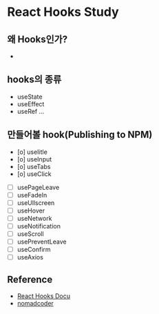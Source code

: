 # React Hooks Study

## 왜 Hooks인가?
 - 
## hooks의 종류
 - useState
 - useEffect
 - useRef
 ...

 ## 만들어볼 hook(Publishing to NPM)
  - [o] useIitle
  - [o] useInput
  - [o] useTabs
  - [o] useClick
  - [ ] usePageLeave
  - [ ] useFadeIn
  - [ ] useUllscreen
  - [ ] useHover
  - [ ] useNetwork
  - [ ] useNotification
  - [ ] useScroll
  - [ ] usePreventLeave
  - [ ] useConfirm
  - [ ] useAxios

## Reference
 - [React Hooks Docu](https://ko.reactjs.org/docs/hooks-intro.html)
 - [nomadcoder](https://nomadcoders.co/)